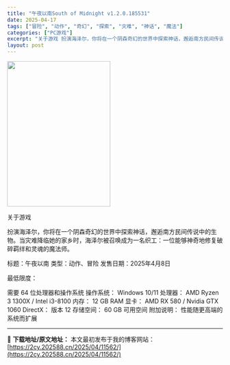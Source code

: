 ```yaml
---
title: "午夜以南South of Midnight v1.2.0.185531"
date: 2025-04-17
tags: ["冒险", "动作", "奇幻", "探索", "灾难", "神话", "魔法"]
categories: ["PC游戏"]
excerpt: "关于游戏 扮演海泽尔，你将在一个阴森奇幻的世界中探索神话，邂逅南方民间传说中的生物。当灾难降临她的家乡时，海泽尔被召唤成为一名织工：一位能够神奇地修复破碎羁绊和灵魂的魔法师。 标题：午夜以南 类型：动作、冒险 发售日期：2025年4月8日 最低限度： 需要 64 位处理器和操作系统 操作系统： Wi&hellip;"
layout: post
---
```


<img class="aligncenter size-full wp-image-11563" src="https://2cy.202588.cn/wp-content/uploads/2025/04/2025041705243144.jpg" alt="" width="241" height="339" />

关于游戏

扮演海泽尔，你将在一个阴森奇幻的世界中探索神话，邂逅南方民间传说中的生物。当灾难降临她的家乡时，海泽尔被召唤成为一名织工：一位能够神奇地修复破碎羁绊和灵魂的魔法师。

标题：午夜以南
类型：动作、冒险
发售日期：2025年4月8日

最低限度：

需要 64 位处理器和操作系统
操作系统： Windows 10/11
处理器： AMD Ryzen 3 1300X / Intel i3-8100
内存： 12 GB RAM
显卡： AMD RX 580 / Nvidia GTX 1060
DirectX： 版本 12
存储空间： 60 GB 可用空间
附加说明： 性能随更高端的系统而扩展

---
📖 **下载地址/原文地址：** 本文最初发布于我的博客网站：[https://2cy.202588.cn/2025/04/11562/](https://2cy.202588.cn/2025/04/11562/)
